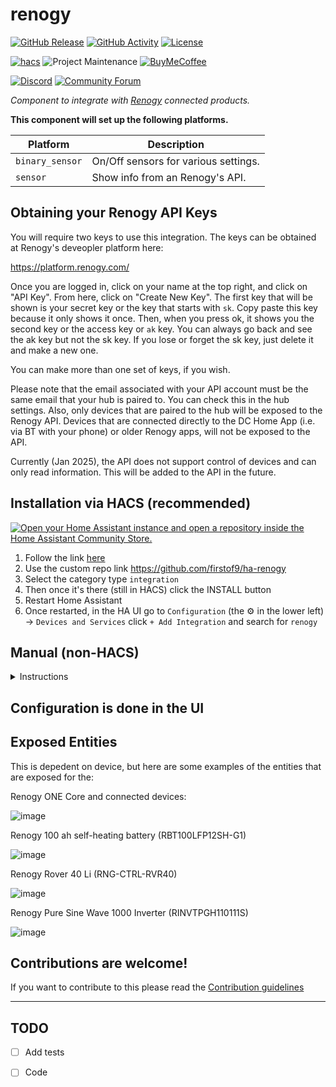# renogy

[![GitHub Release][releases-shield]][releases]
[![GitHub Activity][commits-shield]][commits]
[![License][license-shield]](LICENSE)

[![hacs][hacsbadge]][hacs]
![Project Maintenance][maintenance-shield]
[![BuyMeCoffee][buymecoffeebadge]][buymecoffee]

[![Discord][discord-shield]][discord]
[![Community Forum][forum-shield]][forum]

_Component to integrate with [Renogy][renogy] connected products._

**This component will set up the following platforms.**

Platform | Description
-- | --
`binary_sensor` | On/Off sensors for various settings.
`sensor` | Show info from an Renogy's API.

## Obtaining your Renogy API Keys

You will require two keys to use this integration. The keys can be obtained at Renogy's deveopler platform here:

https://platform.renogy.com/

Once you are logged in, click on your name at the top right, and click on "API Key". From here, click on "Create New Key". The first key that will be shown is your secret key or the key that starts with `sk`.  Copy paste this key because it only shows it once. Then, when you press ok, it shows you the second key or the access key or `ak` key. You can always go back and see the ak key but not the sk key. If you lose or forget the sk key, just delete it and make a new one.

You can make more than one set of keys, if you wish.

Please note that the email associated with your API account must be the same email that your hub is paired to. You can check this in the hub settings. Also, only devices that are paired to the hub will be exposed to the Renogy API. Devices that are connected directly to the DC Home App (i.e. via BT with your phone) or older Renogy apps, will not be exposed to the API.

Currently (Jan 2025), the API does not support control of devices and can only read information. This will be added to the API in the future.

## Installation via HACS (recommended)

[![Open your Home Assistant instance and open a repository inside the Home Assistant Community Store.](https://my.home-assistant.io/badges/hacs_repository.svg)](https://my.home-assistant.io/redirect/hacs_repository/?owner=firstof9&repository=ha-renogy&category=integration)

1. Follow the link [here](https://hacs.xyz/docs/faq/custom_repositories/)
2. Use the custom repo link https://github.com/firstof9/ha-renogy
3. Select the category type `integration`
4. Then once it's there (still in HACS) click the INSTALL button
5. Restart Home Assistant
6. Once restarted, in the HA UI go to `Configuration` (the ⚙️ in the lower left) -> `Devices and Services` click `+ Add Integration` and search for `renogy`

## Manual (non-HACS)
<details>
<summary>Instructions</summary>
  
<br>
You probably do not want to do this! Use the HACS method above unless you know what you are doing and have a good reason as to why you are installing manually
<br>
  
1. Using the tool of choice open the directory (folder) for your HA configuration (where you find `configuration.yaml`).
2. If you do not have a `custom_components` directory (folder) there, you need to create it.
3. In the `custom_components` directory (folder) create a new folder called `renogy`.
4. Download _all_ the files from the `custom_components/renogy/` directory (folder) in this repository.
5. Place the files you downloaded in the new directory (folder) you created.
6. Restart Home Assistant
7. Once restarted, in the HA UI go to `Configuration` (the ⚙️ in the lower left) -> `Devices and Services` click `+ Add Integration` and search for `renogy`
</details>

## Configuration is done in the UI

<!---->

## Exposed Entities

This is depedent on device, but here are some examples of the entities that are exposed for the:

Renogy ONE Core and connected devices:

![image](https://github.com/user-attachments/assets/7514e368-40b6-4ba0-9c51-29bf6cd966dd)

Renogy 100 ah self-heating battery (RBT100LFP12SH-G1)

![image](https://github.com/user-attachments/assets/1189a70d-35d5-463e-923f-c4bf71e693d7)

Renogy Rover 40 Li (RNG-CTRL-RVR40)

![image](https://github.com/user-attachments/assets/65c07a11-4cfa-472c-84dc-ce28bf02923b)

Renogy Pure Sine Wave 1000 Inverter (RINVTPGH110111S)

![image](https://github.com/user-attachments/assets/b204212b-8f86-4960-b54d-ed62bddfe2aa)

## Contributions are welcome!

If you want to contribute to this please read the [Contribution guidelines](CONTRIBUTING.md)

***

## TODO

- [ ] Add tests
- [ ] Code


[renogy]: https://renogy.com/
[integration_blueprint]: https://github.com/firstof9/ha-renogy
[buymecoffee]: https://www.buymeacoffee.com/firstof9
[buymecoffeebadge]: https://img.shields.io/badge/buy%20me%20a%20coffee-donate-yellow.svg?style=for-the-badge
[commits-shield]: https://img.shields.io/github/commit-activity/y/firstof9/ha-renogy.svg?style=for-the-badge
[commits]: https://github.com/firstof9/ha-renogy/commits/main
[hacs]: https://github.com/custom-components/hacs
[hacsbadge]: https://img.shields.io/badge/HACS-Custom-orange.svg?style=for-the-badge
[discord]: https://discord.gg/Qa5fW2R
[discord-shield]: https://img.shields.io/discord/330944238910963714.svg?style=for-the-badge
[exampleimg]: example.png
[forum-shield]: https://img.shields.io/badge/community-forum-brightgreen.svg?style=for-the-badge
[forum]: https://community.home-assistant.io/
[license-shield]: https://img.shields.io/github/license/firstof9/ha-renogy.svg?style=for-the-badge
[maintenance-shield]: https://img.shields.io/badge/maintainer-Chris%20Nowak%20%40firstof9-blue.svg?style=for-the-badge
[releases-shield]: https://img.shields.io/github/release/firstof9/ha-renogy.svg?style=for-the-badge
[releases]: https://github.com/firstof9/ha-renogy/releases
